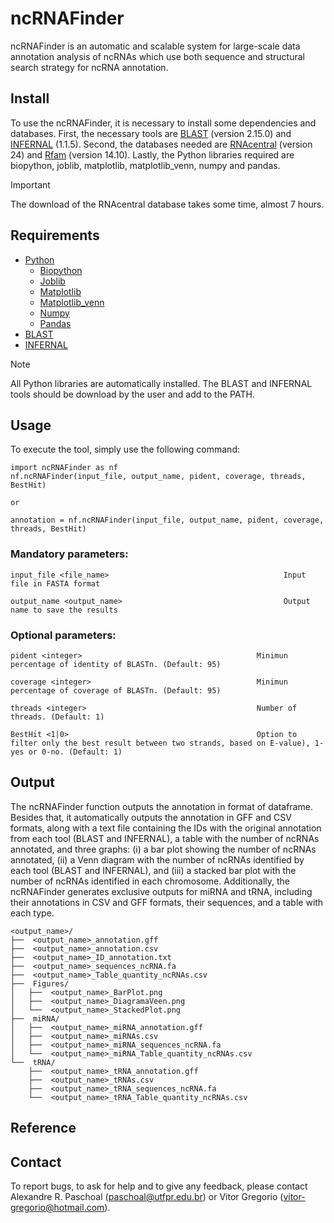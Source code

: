 # ncRNAFinder
ncRNAFinder is an automatic and scalable system for large-scale data annotation analysis of ncRNAs which use both sequence and structural search strategy for ncRNA annotation.

## Install
To use the ncRNAFinder, it is necessary to install some dependencies and databases. First, the necessary tools are [BLAST](https://blast.ncbi.nlm.nih.gov/Blast.cgi) (version 2.15.0) and [INFERNAL](http://eddylab.org/infernal/) (1.1.5). Second, the databases needed are [RNAcentral](https://rnacentral.org) (version 24) and [Rfam](https://rfam.org) (version 14.10). Lastly, the Python libraries required are biopython, joblib, matplotlib, matplotlib_venn, numpy and pandas. 

> [!IMPORTANT]
> The download of the RNAcentral database takes some time, almost 7 hours.

## Requirements
- [Python](https://www.python.org)
  - [Biopython](https://biopython.org)
  - [Joblib](https://joblib.readthedocs.io/en/stable/)
  - [Matplotlib](https://matplotlib.org)
  - [Matplotlib_venn](https://pypi.org/project/matplotlib-venn/)
  - [Numpy](https://numpy.org)
  - [Pandas](https://pandas.pydata.org)
- [BLAST](https://blast.ncbi.nlm.nih.gov/Blast.cgi)
- [INFERNAL](http://eddylab.org/infernal/)

> [!NOTE]
> All Python libraries are automatically installed. The BLAST and INFERNAL tools should be download by the user and add to the PATH.

## Usage
To execute the tool, simply use the following command:
~~~
import ncRNAFinder as nf
nf.ncRNAFinder(input_file, output_name, pident, coverage, threads, BestHit)

or

annotation = nf.ncRNAFinder(input_file, output_name, pident, coverage, threads, BestHit)
~~~

### Mandatory parameters:
~~~
input_file <file_name>                                       Input file in FASTA format

output_name <output_name>                                    Output name to save the results
~~~

### Optional parameters:
~~~
pident <integer>                                       Minimun percentage of identity of BLASTn. (Default: 95)

coverage <integer>                                     Minimun percentage of coverage of BLASTn. (Default: 95)

threads <integer>                                      Number of threads. (Default: 1)

BestHit <1|0>                                          Option to filter only the best result between two strands, based on E-value), 1-yes or 0-no. (Default: 1)
~~~

## Output
The ncRNAFinder function outputs the annotation in format of dataframe. Besides that, it automatically outputs the annotation in GFF and CSV formats, along with a text file containing the IDs with the original annotation from each tool (BLAST and INFERNAL), a table with the number of ncRNAs annotated, and three graphs: (i) a bar plot showing the number of ncRNAs annotated, (ii) a Venn diagram with the number of ncRNAs identified by each tool (BLAST and INFERNAL), and (iii) a stacked bar plot with the number of ncRNAs identified in each chromosome. Additionally, the ncRNAFinder generates exclusive outputs for miRNA and tRNA, including their annotations in CSV and GFF formats, their sequences, and a table with each type. 

```
<output_name>/
├──  <output_name>_annotation.gff
├──  <output_name>_annotation.csv
├──  <output_name>_ID_annotation.txt
├──  <output_name>_sequences_ncRNA.fa
├──  <output_name>_Table_quantity_ncRNAs.csv
├──  Figures/
│   ├──  <output_name>_BarPlot.png
│   ├──  <output_name>_DiagramaVeen.png
│   └──  <output_name>_StackedPlot.png
├──  miRNA/
│   ├──  <output_name>_miRNA_annotation.gff
│   ├──  <output_name>_miRNAs.csv
│   ├──  <output_name>_miRNA_sequences_ncRNA.fa
│   └──  <output_name>_miRNA_Table_quantity_ncRNAs.csv
└──  tRNA/
    ├──  <output_name>_tRNA_annotation.gff
    ├──  <output_name>_tRNAs.csv
    ├──  <output_name>_tRNA_sequences_ncRNA.fa
    └──  <output_name>_tRNA_Table_quantity_ncRNAs.csv
```

## Reference

## Contact
To report bugs, to ask for help and to give any feedback, please contact Alexandre R. Paschoal (paschoal@utfpr.edu.br) or Vitor Gregorio (vitor-gregorio@hotmail.com).